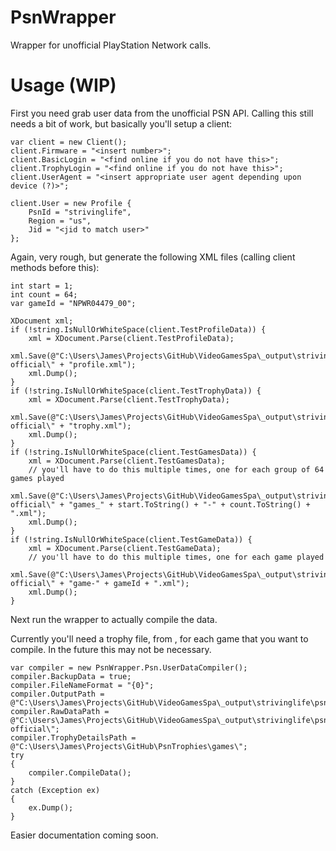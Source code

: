PsnWrapper
==========

Wrapper for unofficial PlayStation Network calls.

Usage (WIP)
=====

First you need grab user data from the unofficial PSN API. Calling this still needs a bit of work, but basically you'll setup a client:

	var client = new Client();
	client.Firmware = "<insert number>";
	client.BasicLogin = "<find online if you do not have this>";
	client.TrophyLogin = "<find online if you do not have this>";
	client.UserAgent = "<insert appropriate user agent depending upon device (?)>";
	
	client.User = new Profile {
		PsnId = "strivinglife",
		Region = "us",
		Jid = "<jid to match user>"
	};

Again, very rough, but generate the following XML files (calling client methods before this):

	int start = 1;
	int count = 64;
	var gameId = "NPWR04479_00";

	XDocument xml;
	if (!string.IsNullOrWhiteSpace(client.TestProfileData)) {
		xml = XDocument.Parse(client.TestProfileData);
		xml.Save(@"C:\Users\James\Projects\GitHub\VideoGamesSpa\_output\strivinglife\psn official\" + "profile.xml");
		xml.Dump();
	}
	if (!string.IsNullOrWhiteSpace(client.TestTrophyData)) {
		xml = XDocument.Parse(client.TestTrophyData);
		xml.Save(@"C:\Users\James\Projects\GitHub\VideoGamesSpa\_output\strivinglife\psn official\" + "trophy.xml");
		xml.Dump();
	}
	if (!string.IsNullOrWhiteSpace(client.TestGamesData)) {
		xml = XDocument.Parse(client.TestGamesData);
		// you'll have to do this multiple times, one for each group of 64 games played
		xml.Save(@"C:\Users\James\Projects\GitHub\VideoGamesSpa\_output\strivinglife\psn official\" + "games_" + start.ToString() + "-" + count.ToString() + ".xml");
		xml.Dump();
	}
	if (!string.IsNullOrWhiteSpace(client.TestGameData)) {
		xml = XDocument.Parse(client.TestGameData);
		// you'll have to do this multiple times, one for each game played
		xml.Save(@"C:\Users\James\Projects\GitHub\VideoGamesSpa\_output\strivinglife\psn official\" + "game-" + gameId + ".xml");
		xml.Dump();
	}

Next run the wrapper to actually compile the data.

Currently you'll need a trophy file, from , for each game that you want to compile. In the future this may not be necessary.

	var compiler = new PsnWrapper.Psn.UserDataCompiler();
	compiler.BackupData = true;
	compiler.FileNameFormat = "{0}";
	compiler.OutputPath = @"C:\Users\James\Projects\GitHub\VideoGamesSpa\_output\strivinglife\psnwrapper\";
	compiler.RawDataPath = @"C:\Users\James\Projects\GitHub\VideoGamesSpa\_output\strivinglife\psn official\";
	compiler.TrophyDetailsPath = @"C:\Users\James\Projects\GitHub\PsnTrophies\games\";
	try
	{
		compiler.CompileData();
	}
	catch (Exception ex)
	{
		ex.Dump();
	}

Easier documentation coming soon.
